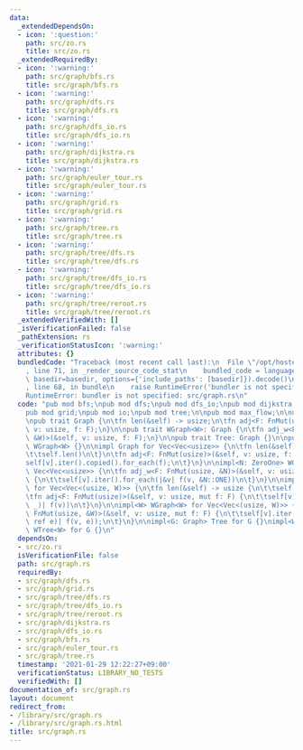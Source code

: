 ```yaml
---
data:
  _extendedDependsOn:
  - icon: ':question:'
    path: src/zo.rs
    title: src/zo.rs
  _extendedRequiredBy:
  - icon: ':warning:'
    path: src/graph/bfs.rs
    title: src/graph/bfs.rs
  - icon: ':warning:'
    path: src/graph/dfs.rs
    title: src/graph/dfs.rs
  - icon: ':warning:'
    path: src/graph/dfs_io.rs
    title: src/graph/dfs_io.rs
  - icon: ':warning:'
    path: src/graph/dijkstra.rs
    title: src/graph/dijkstra.rs
  - icon: ':warning:'
    path: src/graph/euler_tour.rs
    title: src/graph/euler_tour.rs
  - icon: ':warning:'
    path: src/graph/grid.rs
    title: src/graph/grid.rs
  - icon: ':warning:'
    path: src/graph/tree.rs
    title: src/graph/tree.rs
  - icon: ':warning:'
    path: src/graph/tree/dfs.rs
    title: src/graph/tree/dfs.rs
  - icon: ':warning:'
    path: src/graph/tree/dfs_io.rs
    title: src/graph/tree/dfs_io.rs
  - icon: ':warning:'
    path: src/graph/tree/reroot.rs
    title: src/graph/tree/reroot.rs
  _extendedVerifiedWith: []
  _isVerificationFailed: false
  _pathExtension: rs
  _verificationStatusIcon: ':warning:'
  attributes: {}
  bundledCode: "Traceback (most recent call last):\n  File \"/opt/hostedtoolcache/Python/3.9.1/x64/lib/python3.9/site-packages/onlinejudge_verify/documentation/build.py\"\
    , line 71, in _render_source_code_stat\n    bundled_code = language.bundle(stat.path,\
    \ basedir=basedir, options={'include_paths': [basedir]}).decode()\n  File \"/opt/hostedtoolcache/Python/3.9.1/x64/lib/python3.9/site-packages/onlinejudge_verify/languages/user_defined.py\"\
    , line 68, in bundle\n    raise RuntimeError('bundler is not specified: {}'.format(path.as_posix()))\n\
    RuntimeError: bundler is not specified: src/graph.rs\n"
  code: "pub mod bfs;\npub mod dfs;\npub mod dfs_io;\npub mod dijkstra;\npub mod euler_tour;\n\
    pub mod grid;\npub mod io;\npub mod tree;\n\npub mod max_flow;\n\nuse crate::zo::ZeroOne;\n\
    \npub trait Graph {\n\tfn len(&self) -> usize;\n\tfn adj<F: FnMut(usize)>(&self,\
    \ v: usize, f: F);\n}\n\npub trait WGraph<W>: Graph {\n\tfn adj_w<F: FnMut(usize,\
    \ &W)>(&self, v: usize, f: F);\n}\n\npub trait Tree: Graph {}\n\npub trait WTree<W>:\
    \ WGraph<W> {}\n\nimpl Graph for Vec<Vec<usize>> {\n\tfn len(&self) -> usize {\n\
    \t\tself.len()\n\t}\n\tfn adj<F: FnMut(usize)>(&self, v: usize, f: F) {\n\t\t\
    self[v].iter().copied().for_each(f);\n\t}\n}\n\nimpl<N: ZeroOne> WGraph<N> for\
    \ Vec<Vec<usize>> {\n\tfn adj_w<F: FnMut(usize, &N)>(&self, v: usize, mut f: F)\
    \ {\n\t\tself[v].iter().for_each(|&v| f(v, &N::ONE))\n\t}\n}\n\nimpl<W> Graph\
    \ for Vec<Vec<(usize, W)>> {\n\tfn len(&self) -> usize {\n\t\tself.len()\n\t}\n\
    \tfn adj<F: FnMut(usize)>(&self, v: usize, mut f: F) {\n\t\tself[v].iter().for_each(|&(v,\
    \ _)| f(v))\n\t}\n}\n\nimpl<W> WGraph<W> for Vec<Vec<(usize, W)>> {\n\tfn adj_w<F:\
    \ FnMut(usize, &W)>(&self, v: usize, mut f: F) {\n\t\tself[v].iter().for_each(|&(v,\
    \ ref e)| f(v, e));\n\t}\n}\n\nimpl<G: Graph> Tree for G {}\nimpl<W, G: WGraph<W>>\
    \ WTree<W> for G {}\n"
  dependsOn:
  - src/zo.rs
  isVerificationFile: false
  path: src/graph.rs
  requiredBy:
  - src/graph/dfs.rs
  - src/graph/grid.rs
  - src/graph/tree/dfs.rs
  - src/graph/tree/dfs_io.rs
  - src/graph/tree/reroot.rs
  - src/graph/dijkstra.rs
  - src/graph/dfs_io.rs
  - src/graph/bfs.rs
  - src/graph/euler_tour.rs
  - src/graph/tree.rs
  timestamp: '2021-01-29 12:22:27+09:00'
  verificationStatus: LIBRARY_NO_TESTS
  verifiedWith: []
documentation_of: src/graph.rs
layout: document
redirect_from:
- /library/src/graph.rs
- /library/src/graph.rs.html
title: src/graph.rs
---
```

